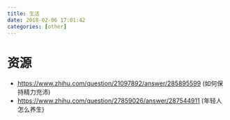 ```yaml
---
title: 生活
date: 2018-02-06 17:01:42
categories: [other]
---
```


# 资源


* https://www.zhihu.com/question/21097892/answer/285895599 (如何保持精力充沛)
* https://www.zhihu.com/question/27859026/answer/287544911 (年轻人怎么养生)
